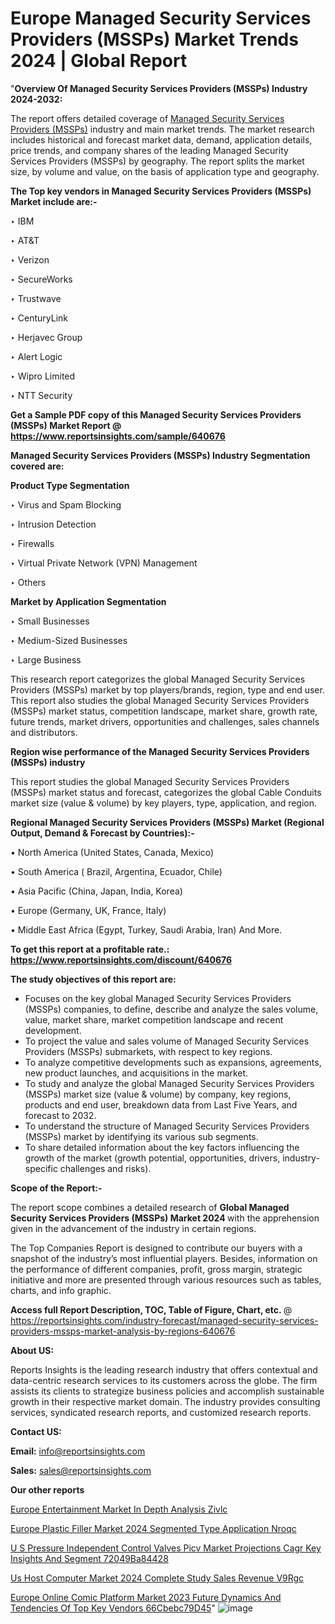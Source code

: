 # Europe Managed Security Services Providers (MSSPs) Market Trends 2024 | Global Report

"<strong>Overview Of Managed Security Services Providers (MSSPs) Industry 2024-2032:</strong>

The report offers detailed coverage of <a href=https://www.reportsinsights.com/sample/640676>Managed Security Services Providers (MSSPs)</a> industry and main market trends. The market research includes historical and forecast market data, demand, application details, price trends, and company shares of the leading Managed Security Services Providers (MSSPs) by geography. The report splits the market size, by volume and value, on the basis of application type and geography.

<strong>The Top key vendors in Managed Security Services Providers (MSSPs) Market include are:- </strong>

‣ IBM

‣ AT&T

‣ Verizon

‣ SecureWorks

‣ Trustwave

‣ CenturyLink

‣ Herjavec Group

‣ Alert Logic

‣ Wipro Limited

‣ NTT Security

<strong>Get a Sample PDF copy of this Managed Security Services Providers (MSSPs) Market Report </strong><strong>@ <a href=https://www.reportsinsights.com/sample/640676 style=color:#0000ff;>https://www.reportsinsights.com/sample/640676</a> </strong>

<strong>Managed Security Services Providers (MSSPs) Industry Segmentation covered are:</strong>

<strong>Product Type Segmentation</strong>

‣ Virus and Spam Blocking

‣ Intrusion Detection

‣ Firewalls

‣ Virtual Private Network (VPN) Management

‣ Others

<strong>Market by Application Segmentation</strong>

‣ Small Businesses

‣ Medium-Sized Businesses

‣ Large Business

This research report categorizes the global Managed Security Services Providers (MSSPs) market by top players/brands, region, type and end user. This report also studies the global Managed Security Services Providers (MSSPs) market status, competition landscape, market share, growth rate, future trends, market drivers, opportunities and challenges, sales channels and distributors.

<strong>Region wise performance of the Managed Security Services Providers (MSSPs) industry</strong><strong> </strong>

This report studies the global Managed Security Services Providers (MSSPs) market status and forecast, categorizes the global Cable Conduits market size (value &amp; volume) by key players, type, application, and region. 

<strong>Regional Managed Security Services Providers (MSSPs) Market (Regional Output, Demand &amp; Forecast by Countries):-</strong>

• North America (United States, Canada, Mexico)

• South America ( Brazil, Argentina, Ecuador, Chile)

• Asia Pacific (China, Japan, India, Korea)

• Europe (Germany, UK, France, Italy)

• Middle East Africa (Egypt, Turkey, Saudi Arabia, Iran) And More.

<strong>To get this report at a profitable rate.: <a href=https://www.reportsinsights.com/discount/640676 style=color:#0000ff;>https://www.reportsinsights.com/discount/640676</a></strong>

<strong>The study objectives of this report are:</strong>
<ul>
  <li>Focuses on the key global Managed Security Services Providers (MSSPs) companies, to define, describe and analyze the sales volume, value, market share, market competition landscape and recent development.</li>
  <li>To project the value and sales volume of Managed Security Services Providers (MSSPs) submarkets, with respect to key regions.</li>
  <li>To analyze competitive developments such as expansions, agreements, new product launches, and acquisitions in the market.</li>
  <li>To study and analyze the global Managed Security Services Providers (MSSPs) market size (value &amp; volume) by company, key regions, products and end user, breakdown data from Last Five Years, and forecast to 2032.</li>
  <li>To understand the structure of Managed Security Services Providers (MSSPs) market by identifying its various sub segments.</li>
  <li>To share detailed information about the key factors influencing the growth of the market (growth potential, opportunities, drivers, industry-specific challenges and risks).</li>
</ul>
<strong>Scope of the Report:-</strong><strong> </strong>

The report scope combines a detailed research of <strong>Global Managed Security Services Providers (MSSPs) Market 2024 </strong>with the apprehension given in the advancement of the industry in certain regions.

The Top Companies Report is designed to contribute our buyers with a snapshot of the industry’s most influential players. Besides, information on the performance of different companies, profit, gross margin, strategic initiative and more are presented through various resources such as tables, charts, and info graphic.

<strong>Access full Report Description, TOC, Table of Figure, Chart, etc. </strong>@   <a href=https://reportsinsights.com/industry-forecast/managed-security-services-providers-mssps-market-analysis-by-regions-640676 style=color:#0000ff;>https://reportsinsights.com/industry-forecast/managed-security-services-providers-mssps-market-analysis-by-regions-640676</a>

<strong>About US:</strong>

Reports Insights is the leading research industry that offers contextual and data-centric research services to its customers across the globe. The firm assists its clients to strategize business policies and accomplish sustainable growth in their respective market domain. The industry provides consulting services, syndicated research reports, and customized research reports.

<strong>Contact US:</strong>

<p class=""""><b>Email:</b> <a href=mailto:info@reportsinsights.com>info@reportsinsights.com</a></p>
<p class=""""><b>Sales:</b> <a href=mailto:sales@reportsinsights.com>sales@reportsinsights.com</a></p>

<strong>Our other reports</strong>

<a href=https://www.linkedin.com/pulse/europe-entertainment-market-in-depth-analysis-zivlc/>Europe Entertainment Market In Depth Analysis Zivlc</a>

<a href=https://www.linkedin.com/pulse/europe-plastic-filler-market-2024-segmented-type-application-nroqc/>Europe Plastic Filler Market 2024 Segmented Type Application Nroqc</a>

<a href=https://medium.com/@amanmandal1286/u-s-pressure-independent-control-valves-picv-market-projections-cagr-key-insights-and-segment-72049ba84428>U S Pressure Independent Control Valves Picv Market Projections Cagr Key Insights And Segment 72049Ba84428</a>

<a href=https://www.linkedin.com/pulse/us-host-computer-market-2024-complete-study-sales-revenue-v9rgc/>Us Host Computer Market 2024 Complete Study Sales Revenue V9Rgc</a>

<a href=https://medium.com/@g65914336/europe-online-comic-platform-market-2023-future-dynamics-and-tendencies-of-top-key-vendors-66cbebc79d45>Europe Online Comic Platform Market 2023 Future Dynamics And Tendencies Of Top Key Vendors 66Cbebc79D45</a>"
![image](https://github.com/ahaan12367/RIMarket24/assets/158471582/00b3dee3-eaac-4fab-bd47-a96c4b79955e)
